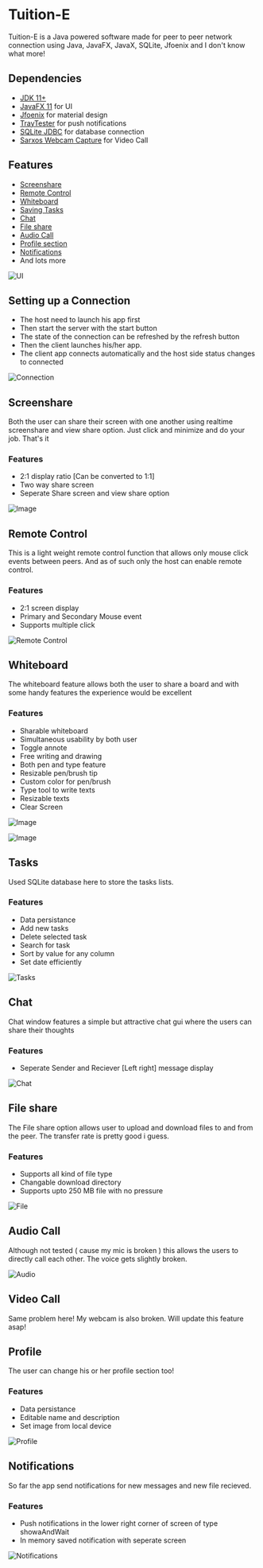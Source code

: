 # Tuition-E

Tuition-E is a Java powered software made for peer to peer network connection using Java, JavaFX, JavaX, SQLite, Jfoenix and I don't know what more!

## Dependencies

- [JDK 11+](https://www.oracle.com/java/technologies/javase-jdk11-downloads.html)
- [JavaFX 11](https://gluonhq.com/products/javafx/) for UI
- [Jfoenix](https://github.com/TamimEhsan/Tuition-E/blob/master/Dependencies/TrayTester.jar) for material design
- [TrayTester](https://github.com/TamimEhsan/Tuition-E/blob/master/Dependencies/TrayTester.jar) for push notifications
- [SQLite JDBC](https://github.com/TamimEhsan/Tuition-E/blob/master/Dependencies/sqlite-jdbc-3.32.3.2.jar) for database connection
- [Sarxos Webcam Capture](https://github.com/TamimEhsan/Tuition-E/blob/master/Dependencies/webcam-capture-0.3.13-20200330.202351-7.jar) for Video Call

## Features

- [Screenshare](#screenshare)
- [Remote Control](#remote-control)
- [Whiteboard](#whiteboard)
- [Saving Tasks](#tasks)
- [Chat](#chat)
- [File share](#file-share)
- [Audio Call](#audio-call)
- [Profile section](#profile)
- [Notifications](#notifications)
- And lots more

![UI](https://raw.githubusercontent.com/TamimEhsan/Tuition-E/master/Assets/ui.PNG)

## Setting up a Connection

- The host need to launch his app first
- Then start the server with the start button
- The state of the connection can be refreshed by the refresh button
- Then the client launches his/her app.
- The client app connects automatically and the host side status changes to connected

![Connection](https://raw.githubusercontent.com/TamimEhsan/Tuition-E/master/Assets/Connection.gif)

## Screenshare

Both the user can share their screen with one another using realtime screenshare and view share option. Just click and minimize and do your job. That's it

### Features

- 2:1 display ratio [Can be converted to 1:1]
- Two way share screen
- Seperate Share screen and view share option

![Image](https://raw.githubusercontent.com/TamimEhsan/Tuition-E/master/Assets/ScreenShare.gif)

## Remote Control

This is a light weight remote control function that allows only mouse click events between peers. And as of such only the host can enable remote control.

### Features

- 2:1 screen display
- Primary and Secondary Mouse event
- Supports multiple click

![Remote Control](https://raw.githubusercontent.com/TamimEhsan/Tuition-E/master/Assets/RemoteControl.gif)

## Whiteboard

The whiteboard feature allows both the user to share a board and with some handy features the experience would be excellent

### Features

- Sharable whiteboard
- Simultaneous usability by both user
- Toggle annote
- Free writing and drawing
- Both pen and type feature
- Resizable pen/brush tip
- Custom color for pen/brush
- Type tool to write texts
- Resizable texts
- Clear Screen

![Image](https://raw.githubusercontent.com/TamimEhsan/Tuition-E/master/Assets/Whiteboard.gif)

![Image](https://raw.githubusercontent.com/TamimEhsan/Tuition-E/master/Assets/WhiteBoardFunctions.gif)

## Tasks

Used SQLite database here to store the tasks lists. 

### Features

- Data persistance
- Add new tasks
- Delete selected task
- Search for task 
- Sort by value for any column
- Set date efficiently

![Tasks](https://raw.githubusercontent.com/TamimEhsan/Tuition-E/master/Assets/Tasks.gif)

## Chat

Chat window features a simple but attractive chat gui where the users can share their thoughts

### Features

- Seperate Sender and Reciever [Left right] message display


![Chat](https://raw.githubusercontent.com/TamimEhsan/Tuition-E/master/Assets/Chat.gif)

## File share

The File share option allows user to upload and download files to and from the peer. The transfer rate is pretty good i guess.

### Features

- Supports all kind of file type
- Changable download directory
- Supports upto 250 MB file with no pressure

![File](https://raw.githubusercontent.com/TamimEhsan/Tuition-E/master/Assets/FileShare2.gif)

## Audio Call

Although not tested ( cause my mic is broken ) this allows the users to directly call each other. The voice gets slightly broken.

![Audio](https://raw.githubusercontent.com/TamimEhsan/Tuition-E/master/Assets/AudioCall.gif)

## Video Call

Same problem here! My webcam is also broken. Will update this feature asap!

## Profile

The user can change his or her profile section too!

### Features

- Data persistance
- Editable name and description
- Set image from local device

![Profile](https://raw.githubusercontent.com/TamimEhsan/Tuition-E/master/Assets/Profile.gif)

## Notifications

So far the app send notifications for new messages and new file recieved.

### Features

- Push notifications in the lower right corner of screen of type showaAndWait
- In memory saved notification with seperate screen 

![Notifications](https://raw.githubusercontent.com/TamimEhsan/Tuition-E/master/Assets/Notification.gif)